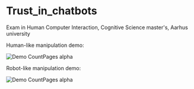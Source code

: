 # Trust_in_chatbots
Exam in Human Computer Interaction, Cognitive Science master's, Aarhus university


Human-like manipulation demo: 

![Demo CountPages alpha](https://j.gifs.com/xnWYQB.gif)


Robot-like manipulation demo: 

![Demo CountPages alpha](https://j.gifs.com/jZWExy.gif)
